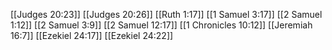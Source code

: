 [[Judges 20:23]]
[[Judges 20:26]]
[[Ruth 1:17]]
[[1 Samuel 3:17]]
[[2 Samuel 1:12]]
[[2 Samuel 3:9]]
[[2 Samuel 12:17]]
[[1 Chronicles 10:12]]
[[Jeremiah 16:7]]
[[Ezekiel 24:17]]
[[Ezekiel 24:22]]
